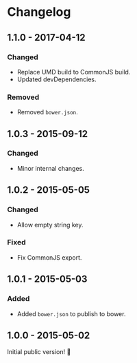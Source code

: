 # Changelog

## 1.1.0 - 2017-04-12

### Changed

- Replace UMD build to CommonJS build.
- Updated devDependencies.

### Removed

- Removed `bower.json`.

## 1.0.3 - 2015-09-12

### Changed

- Minor internal changes.

## 1.0.2 - 2015-05-05

### Changed

- Allow empty string key.

### Fixed

- Fix CommonJS export.

## 1.0.1 - 2015-05-03

### Added

- Added `bower.json` to publish to bower.

## 1.0.0 - 2015-05-02

Initial public version! :tada:
